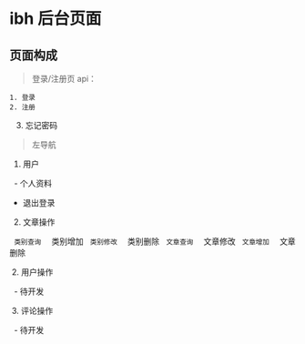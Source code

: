 # ibh 后台页面
## 页面构成

>登录/注册页
 api：
 
    1. 登录
    2. 注册
    3. 忘记密码

>左导航
  
  1. 用户
  
   - 个人资料
   - 退出登录
   
  2. 文章操作
  
   ` 类别查询
   ` 类别增加
   ` 类别修改
   ` 类别删除
   ` 文章查询
   ` 文章修改
   ` 文章增加
   ` 文章删除
   
  2. 用户操作
  
    - 待开发
  
  3. 评论操作
  
    - 待开发
